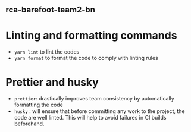 ## rca-barefoot-team2-bn

# Linting and formatting commands
 * `yarn lint` to lint the codes
 * `yarn format` to format the code to comply with linting rules

# Prettier and husky
  * `prettier`: drastically improves team consistency by automatically formatting the code
  * `husky` : will ensure that before committing any work to the project, the code are well linted. This will help to avoid failures in CI builds beforehand.  


